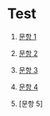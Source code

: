 # Test

1. [문항 1](https://github.com/ef10007/Test/blob/master/Oracle-XE.md)

2. [문항 2](https://github.com/ef10007/Test/blob/master/MYSQL5_7.md)

3. [문항 3](https://github.com/ef10007/Test/blob/master/Oracle_MySQL_schema.md)

4. [문항 4](https://github.com/ef10007/Test/blob/master/Docker.md)

5. [문항 5]
